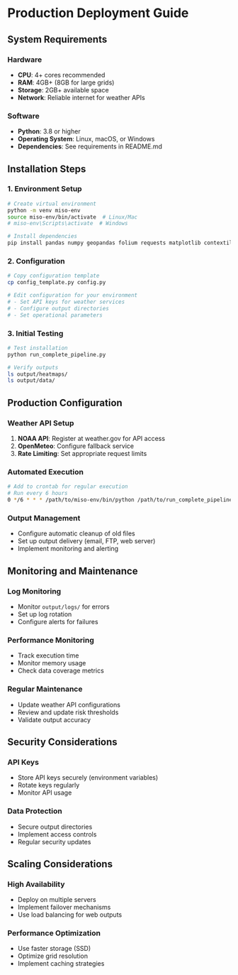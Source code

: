 # Production Deployment Guide

## System Requirements

### Hardware
- **CPU**: 4+ cores recommended
- **RAM**: 4GB+ (8GB for large grids)
- **Storage**: 2GB+ available space
- **Network**: Reliable internet for weather APIs

### Software
- **Python**: 3.8 or higher
- **Operating System**: Linux, macOS, or Windows
- **Dependencies**: See requirements in README.md

## Installation Steps

### 1. Environment Setup
```bash
# Create virtual environment
python -m venv miso-env
source miso-env/bin/activate  # Linux/Mac
# miso-env\Scripts\activate  # Windows

# Install dependencies
pip install pandas numpy geopandas folium requests matplotlib contextily
```

### 2. Configuration
```bash
# Copy configuration template
cp config_template.py config.py

# Edit configuration for your environment
# - Set API keys for weather services
# - Configure output directories
# - Set operational parameters
```

### 3. Initial Testing
```bash
# Test installation
python run_complete_pipeline.py

# Verify outputs
ls output/heatmaps/
ls output/data/
```

## Production Configuration

### Weather API Setup
1. **NOAA API**: Register at weather.gov for API access
2. **OpenMeteo**: Configure fallback service
3. **Rate Limiting**: Set appropriate request limits

### Automated Execution
```bash
# Add to crontab for regular execution
# Run every 6 hours
0 */6 * * * /path/to/miso-env/bin/python /path/to/run_complete_pipeline.py
```

### Output Management
- Configure automatic cleanup of old files
- Set up output delivery (email, FTP, web server)
- Implement monitoring and alerting

## Monitoring and Maintenance

### Log Monitoring
- Monitor `output/logs/` for errors
- Set up log rotation
- Configure alerts for failures

### Performance Monitoring
- Track execution time
- Monitor memory usage
- Check data coverage metrics

### Regular Maintenance
- Update weather API configurations
- Review and update risk thresholds
- Validate output accuracy

## Security Considerations

### API Keys
- Store API keys securely (environment variables)
- Rotate keys regularly
- Monitor API usage

### Data Protection
- Secure output directories
- Implement access controls
- Regular security updates

## Scaling Considerations

### High Availability
- Deploy on multiple servers
- Implement failover mechanisms
- Use load balancing for web outputs

### Performance Optimization
- Use faster storage (SSD)
- Optimize grid resolution
- Implement caching strategies
